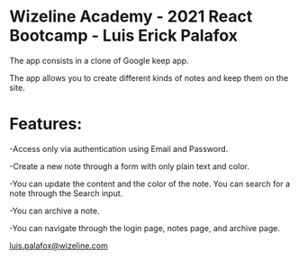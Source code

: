 # Wizeline Academy - 2021 React Bootcamp - Luis Erick Palafox

The app consists in a clone of Google keep app.

The app allows you to create different kinds of notes and keep them on the site.

# Features:

-Access only via authentication using Email and Password.

-Create a new note through a form with only plain text and color.

-You can update the content and the color of the note. You can search for a note through the Search input.

-You can archive a note.

-You can navigate through the login page, notes page, and archive page.



luis.palafox@wizeline.com
